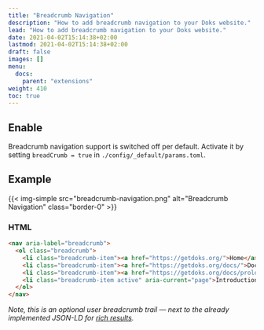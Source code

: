```yaml
---
title: "Breadcrumb Navigation"
description: "How to add breadcrumb navigation to your Doks website."
lead: "How to add breadcrumb navigation to your Doks website."
date: 2021-04-02T15:14:38+02:00
lastmod: 2021-04-02T15:14:38+02:00
draft: false
images: []
menu:
  docs:
    parent: "extensions"
weight: 410
toc: true
---
```


## Enable

Breadcrumb navigation support is switched off per default. Activate it by setting `breadCrumb = true` in `./config/_default/params.toml`.

## Example

{{< img-simple src="breadcrumb-navigation.png" alt="Breadcrumb Navigation" class="border-0" >}}

### HTML

```html
<nav aria-label="breadcrumb">
  <ol class="breadcrumb">
    <li class="breadcrumb-item"><a href="https://getdoks.org/">Home</a></li>
    <li class="breadcrumb-item"><a href="https://getdoks.org/docs/">Docs</a></li>
    <li class="breadcrumb-item"><a href="https://getdoks.org/docs/prologue/">Prologue</a></li>
    <li class="breadcrumb-item active" aria-current="page">Introduction</li>
  </ol>
</nav>
```

_Note, this is an optional user breadcrumb trail — next to the already implemented JSON-LD for [rich results](https://developers.google.com/search/docs/data-types/breadcrumb)._

